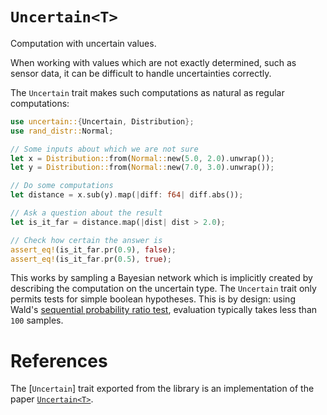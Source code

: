 # `Uncertain<T>`

Computation with uncertain values.

When working with values which are not exactly determined, such as sensor data, it
can be difficult to handle uncertainties correctly.

The `Uncertain` trait makes such computations as natural as regular computations:

```rust
use uncertain::{Uncertain, Distribution};
use rand_distr::Normal;

// Some inputs about which we are not sure
let x = Distribution::from(Normal::new(5.0, 2.0).unwrap());
let y = Distribution::from(Normal::new(7.0, 3.0).unwrap());

// Do some computations
let distance = x.sub(y).map(|diff: f64| diff.abs());

// Ask a question about the result
let is_it_far = distance.map(|dist| dist > 2.0);

// Check how certain the answer is
assert_eq!(is_it_far.pr(0.9), false);
assert_eq!(is_it_far.pr(0.5), true);
```

This works by sampling a Bayesian network which is implicitly created by describing the computation
on the uncertain type. The `Uncertain` trait only permits tests for simple boolean hypotheses. This
is by design: using Wald's [sequential probability ratio test](sprt), evaluation typically
takes less than `100` samples.

# References

The [`Uncertain`] trait exported from the library is an implementation of
the paper [`Uncertain<T>`][paper].

[paper]: https://www.cs.utexas.edu/users/mckinley/papers/uncertainty-asplos-2014.pdf
[sprt]: https://en.wikipedia.org/wiki/Sequential_probability_ratio_test
